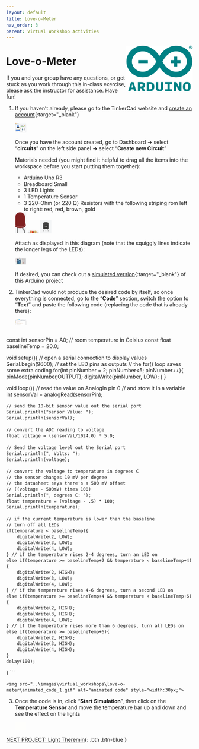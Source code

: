 ```yaml
---
layout: default
title: Love-o-Meter
nav_order: 3
parent: Virtual Workshop Activities
---
```

<img src="..\images\arduino-icon.png" alt="arduino icon" style="float:right;width:180px;">

# Love-o-Meter

If you and your group have any questions, or get stuck as you work through this in-class exercise, please ask the instructor for assistance.  Have fun!

1.  If you haven’t already, please go to the TinkerCad website and [create an account](https://www.tinkercad.com/){:target="_blank"}

    <img src="..\images\virtual_workshops\hello_world\tinkercad_account.png" alt=" tinkercad account" style="width:30px;">

    Once you have the account created, go to Dashboard **->** select “**circuits**” on the left side panel **->** select “**Create new Circuit**”

    Materials needed (you might find it helpful to drag all the items into the workspace before you start putting them together):
    - Arduino Uno R3
    - Breadboard Small
    - 3 LED Lights
    - 1 Temperature Sensor
    - 3 220-Ohm (or 220 &Omega;) Resistors with the following striping rom left to right: red, red, brown, gold

    <img src="..\images\virtual_workshops\hello_world\led_cartoon.png" alt="led cartoon" style="width:30px;">
    <img src="..\images\virtual_workshops\hello_world\resistor_cartoon.png" alt="resistor cartoon" style="width:30px;">
    <img src="..\images\virtual_workshops\love-o-meter\temp_sensor.png" alt="temp sensor cartoon" style="width:30px;">

    Attach as displayed in this diagram (note that the squiggly lines indicate the longer legs of the LEDs):

    <img src="..\images\virtual_workshops\love-o-meter\breadboard_schematic.png" alt="breadboard" style="width:30px;">

    If desired, you can check out a [simulated version](https://goo.gl/azNRuk){:target="_blank"} of this Arduino project

2.  TinkerCad would not produce the desired code by itself, so once everything is connected, go to the “**Code**” section, switch the option to “**Text**” and paste the following code (replacing the code that is already there):

    <img src="..\images\virtual_workshops\love-o-meter\code.png" alt="code" style="width:30px;">

    ```
const int sensorPin = A0;
// room temperature in Celsius
const float baselineTemp = 20.0;

void setup(){
    // open a serial connection to display values
    Serial.begin(9600);
    // set the LED pins as outputs
    // the for() loop saves some extra coding
    for(int pinNumber = 2; pinNumber<5; pinNumber++){
        pinMode(pinNumber,OUTPUT);
        digitalWrite(pinNumber, LOW);
    }
}

void loop(){
    // read the value on AnalogIn pin 0 
    // and store it in a variable
    int sensorVal = analogRead(sensorPin);

    // send the 10-bit sensor value out the serial port
    Serial.println("sensor Value: ");
    Serial.println(sensorVal); 

    // convert the ADC reading to voltage
    float voltage = (sensorVal/1024.0) * 5.0;

    // Send the voltage level out the Serial port
    Serial.println(", Volts: ");
    Serial.println(voltage);

    // convert the voltage to temperature in degrees C
    // the sensor changes 10 mV per degree
    // the datasheet says there's a 500 mV offset
    // ((voltage - 500mV) times 100)
    Serial.println(", degrees C: "); 
    float temperature = (voltage - .5) * 100;
    Serial.println(temperature);

    // if the current temperature is lower than the baseline
    // turn off all LEDs
    if(temperature < baselineTemp){
        digitalWrite(2, LOW);
        digitalWrite(3, LOW);
        digitalWrite(4, LOW);
    } // if the temperature rises 2-4 degrees, turn an LED on 
    else if(temperature >= baselineTemp+2 && temperature < baselineTemp+4){
        digitalWrite(2, HIGH);
        digitalWrite(3, LOW);
        digitalWrite(4, LOW);
    } // if the temperature rises 4-6 degrees, turn a second LED on  
    else if(temperature >= baselineTemp+4 && temperature < baselineTemp+6){
        digitalWrite(2, HIGH);
        digitalWrite(3, HIGH);
        digitalWrite(4, LOW);
    } // if the temperature rises more than 6 degrees, turn all LEDs on
    else if(temperature >= baselineTemp+6){
        digitalWrite(2, HIGH);
        digitalWrite(3, HIGH);
        digitalWrite(4, HIGH);
    }
    delay(100);
}
    ```

    <img src="..\images\virtual_workshops\love-o-meter\animated_code_1.gif" alt="animated code" style="width:30px;">

3.  Once the code is in, click “**Start Simulation**”, then click on the **Temperature Sensor** and move the temperature bar up and down and see the effect on the lights

    <img src="..\images\virtual_workshops\love-o-meter\animated_breadboard.gif" alt="animated breadboard" style="width:30px;">

[NEXT PROJECT: Light Theremin](light_theremin.html){: .btn .btn-blue }
